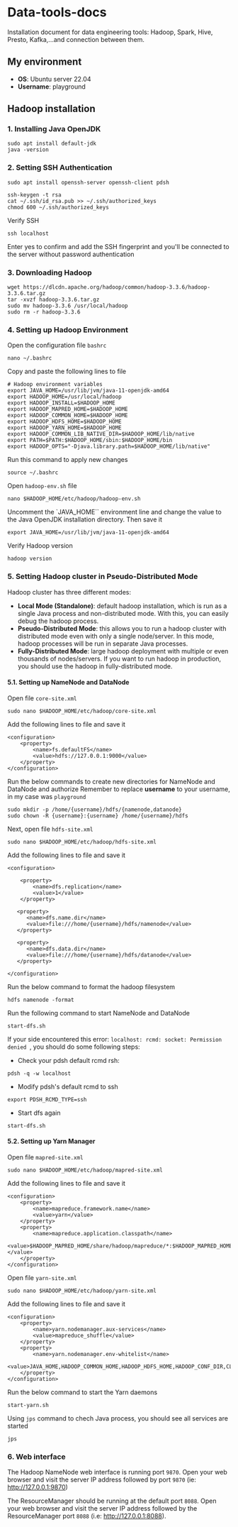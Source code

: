 # Data-tools-docs

Installation document for data engineering tools: Hadoop, Spark, Hive, Presto, Kafka,...and connection between them.

## My environment

- **OS**: Ubuntu server 22.04
- **Username**: playground

## Hadoop installation

### 1. Installing Java OpenJDK

```
sudo apt install default-jdk
java -version
```

### 2. Setting SSH Authentication

```
sudo apt install openssh-server openssh-client pdsh

ssh-keygen -t rsa
cat ~/.ssh/id_rsa.pub >> ~/.ssh/authorized_keys
chmod 600 ~/.ssh/authorized_keys
```

Verify SSH

```
ssh localhost
```

Enter yes to confirm and add the SSH fingerprint and you'll be connected to the server without password authentication

### 3. Downloading Hadoop

```
wget https://dlcdn.apache.org/hadoop/common/hadoop-3.3.6/hadoop-3.3.6.tar.gz
tar -xvzf hadoop-3.3.6.tar.gz
sudo mv hadoop-3.3.6 /usr/local/hadoop
sudo rm -r hadoop-3.3.6
```

### 4. Setting up Hadoop Environment

Open the configuration file `bashrc`
```
nano ~/.bashrc
```

Copy and paste the following lines to file

```
# Hadoop environment variables
export JAVA_HOME=/usr/lib/jvm/java-11-openjdk-amd64
export HADOOP_HOME=/usr/local/hadoop
export HADOOP_INSTALL=$HADOOP_HOME
export HADOOP_MAPRED_HOME=$HADOOP_HOME
export HADOOP_COMMON_HOME=$HADOOP_HOME
export HADOOP_HDFS_HOME=$HADOOP_HOME
export HADOOP_YARN_HOME=$HADOOP_HOME
export HADOOP_COMMON_LIB_NATIVE_DIR=$HADOOP_HOME/lib/native
export PATH=$PATH:$HADOOP_HOME/sbin:$HADOOP_HOME/bin
export HADOOP_OPTS="-Djava.library.path=$HADOOP_HOME/lib/native"
```

Run this command to apply new changes

```
source ~/.bashrc
```

Open `hadoop-env.sh` file

```
nano $HADOOP_HOME/etc/hadoop/hadoop-env.sh
```

Uncomment the `JAVA_HOME`` environment line and change the value to the Java OpenJDK installation directory. Then save it

```
export JAVA_HOME=/usr/lib/jvm/java-11-openjdk-amd64
```

Verify Hadoop version

```
hadoop version
```

### 5. Setting Hadoop cluster in Pseudo-Distributed Mode

Hadoop cluster has three different modes:

- **Local Mode (Standalone)**: default hadoop installation, which is run as a single Java process and non-distributed mode. With this, you can easily debug the hadoop process.
- **Pseudo-Distributed Mode**: this allows you to run a hadoop cluster with distributed mode even with only a single node/server. In this mode, hadoop processes will be run in separate Java processes.
- **Fully-Distributed Mode**: large hadoop deployment with multiple or even thousands of nodes/servers. If you want to run hadoop in production, you should use the hadoop in fully-distributed mode.

#### 5.1. Setting up NameNode and DataNode

Open file `core-site.xml`

```
sudo nano $HADOOP_HOME/etc/hadoop/core-site.xml
```

Add the following lines to file and save it

```
<configuration>
    <property>
        <name>fs.defaultFS</name>
        <value>hdfs://127.0.0.1:9000</value>
    </property>
</configuration>
```

Run the below commands to create new directories for NameNode and DataNode and authorize
Remember to replace **username** to your username, in my case was `playground`

```
sudo mkdir -p /home/{username}/hdfs/{namenode,datanode}
sudo chown -R {username}:{username} /home/{username}/hdfs
```

Next, open file `hdfs-site.xml`

```
sudo nano $HADOOP_HOME/etc/hadoop/hdfs-site.xml
```

Add the following lines to file and save it

```
<configuration>

    <property>
        <name>dfs.replication</name>
        <value>1</value>
    </property>

   <property>
      <name>dfs.name.dir</name>
      <value>file:///home/{username}/hdfs/namenode</value>
   </property>

   <property>
      <name>dfs.data.dir</name>
      <value>file:///home/{username}/hdfs/datanode</value>
   </property>

</configuration>
```

Run the below command to format the hadoop filesystem

```
hdfs namenode -format
```

Run the following command to start NameNode and DataNode

```
start-dfs.sh
```

If your side encountered this error: `localhost: rcmd: socket: Permission denied `, you should do some following steps: 

- Check your pdsh default rcmd rsh:

```
pdsh -q -w localhost
```

- Modify pdsh's default rcmd to ssh

```
export PDSH_RCMD_TYPE=ssh
```

- Start dfs again

```
start-dfs.sh
```

#### 5.2. Setting up Yarn Manager

Open file `mapred-site.xml`

```
sudo nano $HADOOP_HOME/etc/hadoop/mapred-site.xml
```

Add the following lines to file and save it

```
<configuration>
    <property>
        <name>mapreduce.framework.name</name>
        <value>yarn</value>
    </property>
    <property>
        <name>mapreduce.application.classpath</name>
        <value>$HADOOP_MAPRED_HOME/share/hadoop/mapreduce/*:$HADOOP_MAPRED_HOME/share/hadoop/mapreduce/lib/*</value>
    </property>
</configuration>
```

Open file `yarn-site.xml`

```
sudo nano $HADOOP_HOME/etc/hadoop/yarn-site.xml
```

Add the following lines to file and save it

```
<configuration>
    <property>
        <name>yarn.nodemanager.aux-services</name>
        <value>mapreduce_shuffle</value>
    </property>
    <property>
        <name>yarn.nodemanager.env-whitelist</name>
        <value>JAVA_HOME,HADOOP_COMMON_HOME,HADOOP_HDFS_HOME,HADOOP_CONF_DIR,CLASSPATH_PREPEND_DISTCACHE,HADOOP_YARN_HOME,HADOOP_HOME,PATH,LANG,TZ,HADOOP_MAPRED_HOME</value>
    </property>
</configuration>
```

Run the below command to start the Yarn daemons
```
start-yarn.sh
```

Using `jps` command to chech Java process, you should see all services are started

```
jps
```

### 6. Web interface

The Hadoop NameNode web interface is running port `9870`. Open your web browser and visit the server IP address followed by port `9870` (ie: http://127.0.0.1:9870)

The ResourceManager should be running at the default port `8088`. Open your web browser and visit the server IP address followed by the ResourceManager port `8088` (i.e: http://127.0.0.1:8088).